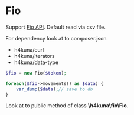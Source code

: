 Fio
=====
Support [Fio API](http://www.fio.sk/docs/cz/API_Bankovnictvi.pdf). Default read via csv file.

For dependency look at to composer.json
- h4kuna/curl
- h4kuna/iterators
- h4kuna/data-type

```php
$fio = new Fio($token);

foreach($fio->movements() as $data) {
    var_dump($data);// save to db
}
```
Look at to public method of class **\h4kuna\fio\Fio**.